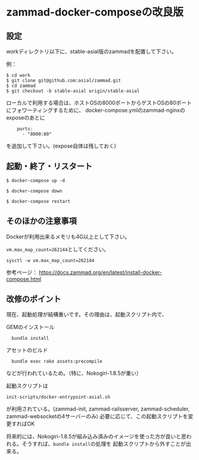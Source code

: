 # zammad-docker-composeの改良版


## 設定

workディレクトリ以下に、stable-asial版のzammadを配置して下さい。

例：

```
$ cd work
$ git clone git@github.com:asial/zammad.git
$ cd zammad
$ git checkout -b stable-asial origin/stable-asial
```


ローカルで利用する場合は、ホストOSの8000ポートからゲストOSの80ポートにフォワーティングするために、
docker-compose.ymlのzammad-nginxのexposeのあとに

```
    ports:
      - "8000:80"
```

を追加して下さい。(expose自体は残しておく)

## 起動・終了・リスタート

```
$ docker-compose up -d
```

```
$ docker-compose down
```

```
$ docker-compose restart
```

## そのほかの注意事項

Dockerが利用出来るメモリも4G以上として下さい。

`vm.max_map_count=262144`としてください。

```
sysctl -w vm.max_map_count=262144
```

参考ページ：
https://docs.zammad.org/en/latest/install-docker-compose.html


## 改修のポイント

現在、起動処理が結構重いです。その理由は、起動スクリプト内で、

GEMのインストール
```
  bundle install
```

アセットのビルド
```
  bundle exec rake assets:precompile
```

などが行われているため。（特に、Nokogiri-1.8.5が重い）

起動スクリプトは
```
init-scripts/docker-entrypoint-asial.sh
```
が利用されている。(zammad-init, zammad-railsserver, zammad-scheduler, zammad-websocketの4サーバーのみ)
必要に応じて、この起動スクリプトを変更すればOK

将来的には、Nokogiri-1.8.5が組み込み済みのイメージを使った方が良いと思われる。そうすれば、`bundle install`の処理を
起動スクリプトから外すことが出来る。


